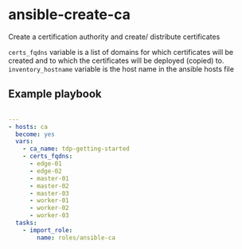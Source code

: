 # ansible-create-ca
Create a certification authority and create/ distribute certificates

`certs_fqdns` variable is a list of domains for which certificates will be created and to which the certificates will be deployed (copied) to.
`inventory_hostname` variable is the host name in the ansible hosts file

## Example playbook

```yaml

---
- hosts: ca
  become: yes
  vars:
    - ca_name: tdp-getting-started
    - certs_fqdns: 
      - edge-01
      - edge-02
      - master-01
      - master-02
      - master-03
      - worker-01
      - worker-02
      - worker-03
  tasks:
    - import_role:
        name: roles/ansible-ca
```


```